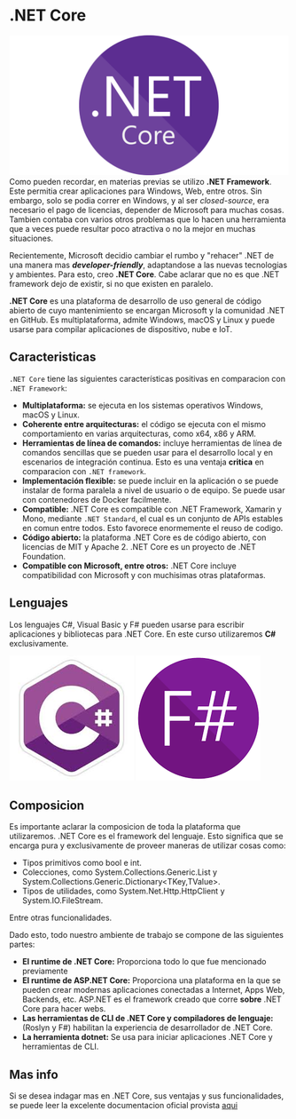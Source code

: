 # .NET Core
![.NETCORE](../Resources/Clase1/net-png.png)
Como pueden recordar, en materias previas se utilizo **.NET Framework**. Este permitia crear aplicaciones para Windows, Web, entre otros. Sin embargo, solo se podia correr en Windows, y al ser *closed-source*, era necesario el pago de licencias, depender de Microsoft para muchas cosas. Tambien contaba con varios otros problemas que lo hacen una herramienta que a veces puede resultar poco atractiva o no la mejor en muchas situaciones.

Recientemente, Microsoft decidio cambiar el rumbo y "rehacer" .NET de una manera mas ***developer-friendly***, adaptandose a las nuevas tecnologias y ambientes. Para esto, creo **.NET Core**. Cabe aclarar que no es que .NET framework dejo de existir, si no que existen en paralelo.

**.NET Core** es una plataforma de desarrollo de uso general de código abierto de cuyo mantenimiento se encargan Microsoft y la comunidad .NET en GitHub. Es multiplataforma, admite Windows, macOS y Linux y puede usarse para compilar aplicaciones de dispositivo, nube e IoT.

## Caracteristicas 

`.NET Core` tiene las siguientes características positivas en comparacion con `.NET Framework`:

* **Multiplataforma:** se ejecuta en los sistemas operativos Windows, macOS y Linux.
* **Coherente entre arquitecturas:** el código se ejecuta con el mismo comportamiento en varias arquitecturas, como x64, x86 y ARM.
* **Herramientas de línea de comandos:** incluye herramientas de línea de comandos sencillas que se pueden usar para el desarrollo local y en escenarios de integración continua. Esto es una ventaja **critica** en comparacion con `.NET framework`. 
* **Implementación flexible:** se puede incluir en la aplicación o se puede instalar de forma paralela a nivel de usuario o de equipo. Se puede usar con contenedores de Docker facilmente.
* **Compatible:** .NET Core es compatible con .NET Framework, Xamarin y Mono, mediante `.NET Standard`, el cual es un conjunto de APIs estables en comun entre todos. Esto favorece enormemente el reuso de codigo.
* **Código abierto:** la plataforma .NET Core es de código abierto, con licencias de MIT y Apache 2. .NET Core es un proyecto de .NET Foundation.
* **Compatible con Microsoft, entre otros:** .NET Core incluye compatibilidad con Microsoft y con muchisimas otras plataformas. 

## Lenguajes

Los lenguajes C#, Visual Basic y F# pueden usarse para escribir aplicaciones y bibliotecas para .NET Core. En este curso utilizaremos **C#** exclusivamente.

![c#](../Resources/Clase1/CsharpIcono.jpg) ![F#](../Resources/Clase1/fsharpicono.png)


## Composicion

Es importante aclarar la composicion de toda la plataforma que utilizaremos. .NET Core es el framework del lenguaje. Esto significa que se encarga pura y exclusivamente de proveer maneras de utilizar cosas como:

* Tipos primitivos como bool e int.
* Colecciones, como System.Collections.Generic.List<T> y System.Collections.Generic.Dictionary<TKey,TValue>.
* Tipos de utilidades, como System.Net.Http.HttpClient y System.IO.FileStream.

Entre otras funcionalidades.

Dado esto, todo nuestro ambiente de trabajo se compone de las siguientes partes:

* **El runtime de .NET Core:** Proporciona todo lo que fue mencionado previamente
* **El runtime de ASP.NET Core:** Proporciona una plataforma en la que se pueden crear modernas aplicaciones conectadas a Internet, Apps Web, Backends, etc. ASP.NET es el framework creado que corre **sobre** .NET Core para hacer webs.
* **Las herramientas de CLI de .NET Core y compiladores de lenguaje:** (Roslyn y F#) habilitan la experiencia de desarrollador de .NET Core.
* **La herramienta dotnet:** Se usa para iniciar aplicaciones .NET Core y herramientas de CLI.


## Mas info

Si se desea indagar mas en .NET Core, sus ventajas y sus funcionalidades, se puede leer la excelente documentacion oficial provista [aqui](https://docs.microsoft.com/es-es/dotnet/core/about)
